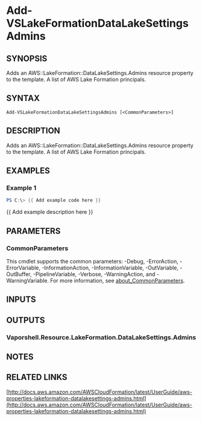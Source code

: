 # Add-VSLakeFormationDataLakeSettingsAdmins

## SYNOPSIS
Adds an AWS::LakeFormation::DataLakeSettings.Admins resource property to the template.
A list of AWS Lake Formation principals.

## SYNTAX

```
Add-VSLakeFormationDataLakeSettingsAdmins [<CommonParameters>]
```

## DESCRIPTION
Adds an AWS::LakeFormation::DataLakeSettings.Admins resource property to the template.
A list of AWS Lake Formation principals.

## EXAMPLES

### Example 1
```powershell
PS C:\> {{ Add example code here }}
```

{{ Add example description here }}

## PARAMETERS

### CommonParameters
This cmdlet supports the common parameters: -Debug, -ErrorAction, -ErrorVariable, -InformationAction, -InformationVariable, -OutVariable, -OutBuffer, -PipelineVariable, -Verbose, -WarningAction, and -WarningVariable. For more information, see [about_CommonParameters](http://go.microsoft.com/fwlink/?LinkID=113216).

## INPUTS

## OUTPUTS

### Vaporshell.Resource.LakeFormation.DataLakeSettings.Admins
## NOTES

## RELATED LINKS

[http://docs.aws.amazon.com/AWSCloudFormation/latest/UserGuide/aws-properties-lakeformation-datalakesettings-admins.html](http://docs.aws.amazon.com/AWSCloudFormation/latest/UserGuide/aws-properties-lakeformation-datalakesettings-admins.html)

